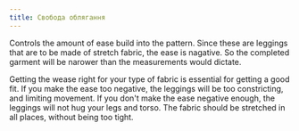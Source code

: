 ```yaml
---
title: Свобода облягання
---
```


Controls the amount of ease build into the pattern. Since these are leggings that are to be made of stretch fabric,
the ease is nagative. So the completed garment will be narower than the measurements would dictate.

<Note>
Getting the wease right for your type of fabric is essential for getting a good fit. If you make the ease 
too negative, the leggings will be too constricting, and limiting movement. If you don't make the ease
negative enough, the leggings will not hug your legs and torso. The fabric should be stretched in all
places, without being too tight.
</Note>
